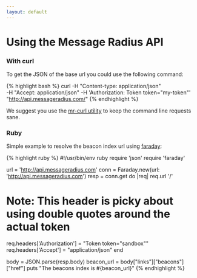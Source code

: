 ```yaml
---
layout: default
---
```

# Using the Message Radius API

### With curl

To get the JSON of the base url you could use the following command:


{% highlight bash %}
curl -H "Content-type: application/json" \
     -H "Accept: application/json" -H 'Authorization: Token token="my-token"' \
     "http://api.messageradius.com/"
{% endhighlight %}

We suggest you use the [mr-curl utility](/docs/api/tools) to keep the command line requests sane.


### Ruby

Simple example to resolve the beacon index url using [faraday](https://github.com/technoweenie/faraday):


{% highlight ruby %}
#!/usr/bin/env ruby
require 'json'
require 'faraday'

url = 'http://api.messageradius.com'
conn = Faraday.new(url: 'http://api.messageradius.com')
resp = conn.get do |req|
  req.url '/'
  # Note: This header is picky about using double quotes around the actual token
  req.headers['Authorization'] = "Token token=\"sandbox\""
  req.headers['Accept'] = "application/json"
end

body = JSON.parse(resp.body)
beacon_url = body["links"]["beacons"]["href"]
puts "The beacons index is #{beacon_url}"
{% endhighlight %}

